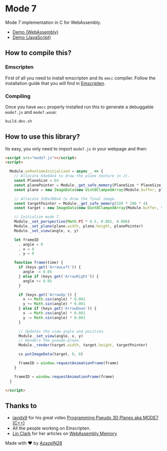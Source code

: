 # Mode 7

Mode 7 implementation in C for WebAssembly.

- [Demo (WebAssembly)](https://azazeln28.neocities.org/games/mode7)
- [Demo (JavaScript)](https://codepen.io/AzazelN28/pen/yZyJbe)

## How to compile this?

### Emscripten

First of all you need to install emscripten and its `emcc` compiler. Follow the installation guide that you will find in [Emscripten](https://kripken.github.io/emscripten-site/index.html).

### Compiling

Once you have `emcc` properly installed run this to generate a debuggable `mode7.js` and `mode7.wasm`:

```sh
build.dev.sh
```

## How to use this library?

Its easy, you only need to import `mode7.js` in your webpage and then:

```html
<script src="mode7.js"></script>
<script>

  Module.onRuntimeInitialized = async _ => {
    // Allocate 64x64x4 to draw the plane texture in it.
    const PlaneSize = 64
    const planePointer = Module._get_safe_memory(PlaneSize * PlaneSize * 4)
    const plane = new ImageData(new Uint8ClampedArray(Module.buffer, planePointer, PlaneSize * PlaneSize * 4), PlaneSize, PlaneSize)

    // Allocate 320x200x4 to draw the final image.
    const targetPointer = Module._get_safe_memory(320 * 200 * 4)
    const target = new ImageData(new Uint8ClampedArray(Module.buffer, targetPointer, 320 * 200 * 4), 320, 200)

    // Initialize mode 7.
    Module._set_perspective(Math.PI * 0.5, 0.001, 0.006)
    Module._set_plane(plane.width, plane.height, planePointer)
    Module._set_view(angle, x, y)

    let frameID
      , angle = 0
      , x = 0
      , y = 0

    function frame(time) {
      if (keys.get('ArrowLeft')) {
        angle -= 0.05
      } else if (keys.get('ArrowRight')) {
        angle += 0.05
      }

      if (keys.get('ArrowUp')) {
        x += Math.cos(angle) * 0.001
        y += Math.sin(angle) * 0.001
      } else if (keys.get('ArrowDown')) {
        x -= Math.cos(angle) * 0.001
        y -= Math.sin(angle) * 0.001
      }

      // Updates the view angle and position.
      Module._set_view(angle, x, y)
      // Renders the pseudo-plane.
      Module._render(target.width, target.height, targetPointer)

      cx.putImageData(target, 0, 0)

      frameID = window.requestAnimationFrame(frame)
    }

    frameID = window.requestAnimationFrame(frame)
  }

</script>
```

## Thanks to

- [javidx9](https://twitter.com/javidx9) for his great video [Programming Pseudo 3D Planes aka MODE7 (C++)](https://www.youtube.com/watch?v=ybLZyY655iY)
- All the people working on Emscripten.
- [Lin Clark](https://twitter.com/linclark) for her articles on [WebAssembly Memory](https://hacks.mozilla.org/2017/07/memory-in-webassembly-and-why-its-safer-than-you-think/)

Made with :heart: by [AzazelN28](https://github.com/AzazelN28)
